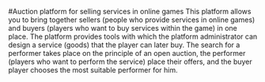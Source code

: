 #Auction platform for selling services in online games
This platform allows you to bring together sellers (people who provide services in online games) and buyers (players who want to buy services within the game) in one place. The platform provides tools with which the platform administrator can design a service (goods) that the player can later buy. The search for a performer takes place on the principle of an open auction, the performer (players who want to perform the service) place their offers, and the buyer player chooses the most suitable performer for him.